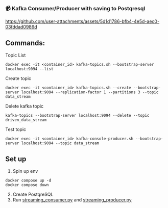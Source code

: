 
### 📹 Kafka Consumer/Producer with saving to Postqresql



https://github.com/user-attachments/assets/5d1d1786-bfb4-4e5d-aec0-03fddad0986d



## Commands:

Topic List
```
docker exec -it <container_id> kafka-topics.sh --bootstrap-server localhost:9094 --list
```

Create topic
```
docker exec -it <container_id> kafka-topics.sh --create --bootstrap-server localhost:9094 --replication-factor 1 --partitions 3 --topic data_stream
```

Delete kafka topic
```
kafka-topics --bootstrap-server localhost:9094 --delete --topic driven_data_stream
```

Test topic
```
docker exec -it <container_id> kafka-console-producer.sh --bootstrap-server localhost:9094 --topic data_stream
```

## Set up
1. Spin up env
```
docker compose up -d
docker compose down
```
2. Create PostqreSQL
3. Run [streaming_consumer.py](streaming_consumer.py) and [streaming_producer.py](streaming_producer.py)


